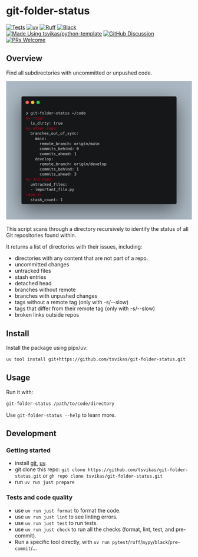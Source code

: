 # git-folder-status

[![Tests][tests-badge]][tests-link]
[![uv][uv-badge]][uv-link]
[![Ruff][ruff-badge]][ruff-link]
[![Black][black-badge]][black-link]
\
[![Made Using tsvikas/python-template][template-badge]][template-link]
[![GitHub Discussion][github-discussions-badge]][github-discussions-link]
[![PRs Welcome][prs-welcome-badge]][prs-welcome-link]

## Overview

Find all subdirectories with uncommitted or unpushed code.

![Screenshot](assets/screenshot.png)

This script scans through a directory recursively to identify the status of
all Git repositories found within.

It returns a list of directories with their issues, including:

- directories with any content that are not part of a repo.
- uncommitted changes
- untracked files
- stash entries
- detached head
- branches without remote
- branches with unpushed changes
- tags without a remote tag (only with -s/--slow)
- tags that differ from their remote tag (only with -s/--slow)
- broken links outside repos

## Install

Install the package using pipx/uv:

```bash
uv tool install git+https://github.com/tsvikas/git-folder-status.git
```

<!---
# TODO: replace with this after uploading to PyPI:
uv tool install git-folder-status
-->

## Usage

Run it with:

```bash
git-folder-status /path/to/code/directory
```

Use `git-folder-status --help` to learn more.

## Development

### Getting started

- install [git][install-git], [uv][install-uv].
- git clone this repo:
  `git clone https://github.com/tsvikas/git-folder-status.git`
  or `gh repo clone tsvikas/git-folder-status.git`
- run `uv run just prepare`

### Tests and code quality

- use `uv run just format` to format the code.
- use `uv run just lint` to see linting errors.
- use `uv run just test` to run tests.
- use `uv run just check` to run all the checks (format, lint, test, and pre-commit).
- Run a specific tool directly, with
  `uv run pytest`/`ruff`/`mypy`/`black`/`pre-commit`/...

[black-badge]: https://img.shields.io/badge/code%20style-black-000000.svg
[black-link]: https://github.com/psf/black
[github-discussions-badge]: https://img.shields.io/static/v1?label=Discussions&message=Ask&color=blue&logo=github
[github-discussions-link]: https://github.com/tsvikas/git-folder-status/discussions
[install-git]: https://git-scm.com/book/en/v2/Getting-Started-Installing-Git
[install-uv]: https://docs.astral.sh/uv/getting-started/installation/
[prs-welcome-badge]: https://img.shields.io/badge/PRs-welcome-brightgreen.svg
[prs-welcome-link]: http://makeapullrequest.com
[ruff-badge]: https://img.shields.io/endpoint?url=https://raw.githubusercontent.com/astral-sh/ruff/main/assets/badge/v2.json
[ruff-link]: https://github.com/astral-sh/ruff
[template-badge]: https://img.shields.io/badge/%F0%9F%9A%80_Made_Using-tsvikas%2Fpython--template-gold
[template-link]: https://github.com/tsvikas/python-template
[tests-badge]: https://github.com/tsvikas/git-folder-status/actions/workflows/ci.yml/badge.svg
[tests-link]: https://github.com/tsvikas/git-folder-status/actions/workflows/ci.yml
[uv-badge]: https://img.shields.io/endpoint?url=https://raw.githubusercontent.com/astral-sh/uv/main/assets/badge/v0.json
[uv-link]: https://github.com/astral-sh/uv
